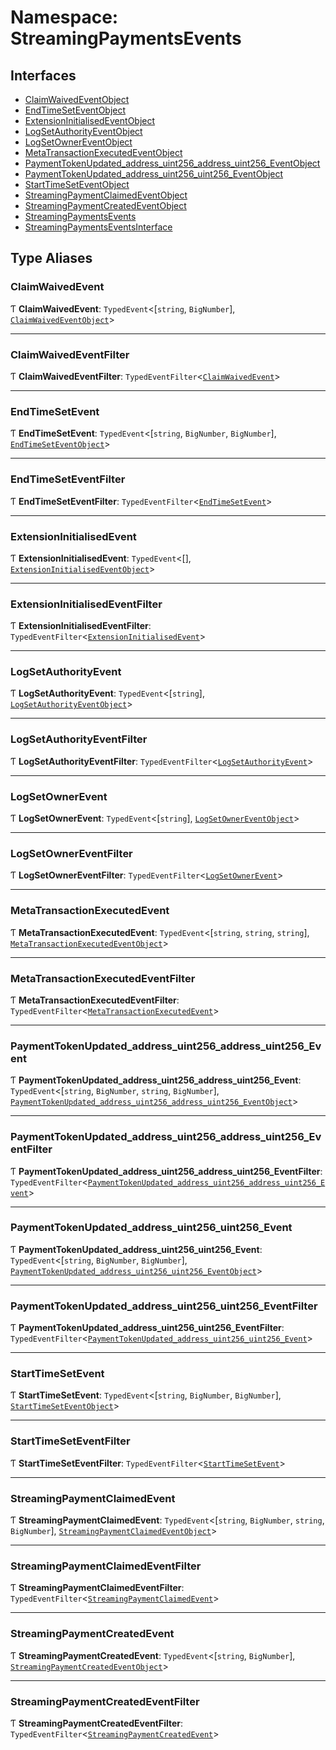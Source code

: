 # Namespace: StreamingPaymentsEvents

## Interfaces

- [ClaimWaivedEventObject](../interfaces/StreamingPaymentsEvents.ClaimWaivedEventObject.md)
- [EndTimeSetEventObject](../interfaces/StreamingPaymentsEvents.EndTimeSetEventObject.md)
- [ExtensionInitialisedEventObject](../interfaces/StreamingPaymentsEvents.ExtensionInitialisedEventObject.md)
- [LogSetAuthorityEventObject](../interfaces/StreamingPaymentsEvents.LogSetAuthorityEventObject.md)
- [LogSetOwnerEventObject](../interfaces/StreamingPaymentsEvents.LogSetOwnerEventObject.md)
- [MetaTransactionExecutedEventObject](../interfaces/StreamingPaymentsEvents.MetaTransactionExecutedEventObject.md)
- [PaymentTokenUpdated\_address\_uint256\_address\_uint256\_EventObject](../interfaces/StreamingPaymentsEvents.PaymentTokenUpdated_address_uint256_address_uint256_EventObject.md)
- [PaymentTokenUpdated\_address\_uint256\_uint256\_EventObject](../interfaces/StreamingPaymentsEvents.PaymentTokenUpdated_address_uint256_uint256_EventObject.md)
- [StartTimeSetEventObject](../interfaces/StreamingPaymentsEvents.StartTimeSetEventObject.md)
- [StreamingPaymentClaimedEventObject](../interfaces/StreamingPaymentsEvents.StreamingPaymentClaimedEventObject.md)
- [StreamingPaymentCreatedEventObject](../interfaces/StreamingPaymentsEvents.StreamingPaymentCreatedEventObject.md)
- [StreamingPaymentsEvents](../interfaces/StreamingPaymentsEvents.StreamingPaymentsEvents.md)
- [StreamingPaymentsEventsInterface](../interfaces/StreamingPaymentsEvents.StreamingPaymentsEventsInterface.md)

## Type Aliases

### ClaimWaivedEvent

Ƭ **ClaimWaivedEvent**: `TypedEvent`<[`string`, `BigNumber`], [`ClaimWaivedEventObject`](../interfaces/StreamingPaymentsEvents.ClaimWaivedEventObject.md)\>

___

### ClaimWaivedEventFilter

Ƭ **ClaimWaivedEventFilter**: `TypedEventFilter`<[`ClaimWaivedEvent`](StreamingPaymentsEvents.md#claimwaivedevent)\>

___

### EndTimeSetEvent

Ƭ **EndTimeSetEvent**: `TypedEvent`<[`string`, `BigNumber`, `BigNumber`], [`EndTimeSetEventObject`](../interfaces/StreamingPaymentsEvents.EndTimeSetEventObject.md)\>

___

### EndTimeSetEventFilter

Ƭ **EndTimeSetEventFilter**: `TypedEventFilter`<[`EndTimeSetEvent`](StreamingPaymentsEvents.md#endtimesetevent)\>

___

### ExtensionInitialisedEvent

Ƭ **ExtensionInitialisedEvent**: `TypedEvent`<[], [`ExtensionInitialisedEventObject`](../interfaces/StreamingPaymentsEvents.ExtensionInitialisedEventObject.md)\>

___

### ExtensionInitialisedEventFilter

Ƭ **ExtensionInitialisedEventFilter**: `TypedEventFilter`<[`ExtensionInitialisedEvent`](StreamingPaymentsEvents.md#extensioninitialisedevent)\>

___

### LogSetAuthorityEvent

Ƭ **LogSetAuthorityEvent**: `TypedEvent`<[`string`], [`LogSetAuthorityEventObject`](../interfaces/StreamingPaymentsEvents.LogSetAuthorityEventObject.md)\>

___

### LogSetAuthorityEventFilter

Ƭ **LogSetAuthorityEventFilter**: `TypedEventFilter`<[`LogSetAuthorityEvent`](StreamingPaymentsEvents.md#logsetauthorityevent)\>

___

### LogSetOwnerEvent

Ƭ **LogSetOwnerEvent**: `TypedEvent`<[`string`], [`LogSetOwnerEventObject`](../interfaces/StreamingPaymentsEvents.LogSetOwnerEventObject.md)\>

___

### LogSetOwnerEventFilter

Ƭ **LogSetOwnerEventFilter**: `TypedEventFilter`<[`LogSetOwnerEvent`](StreamingPaymentsEvents.md#logsetownerevent)\>

___

### MetaTransactionExecutedEvent

Ƭ **MetaTransactionExecutedEvent**: `TypedEvent`<[`string`, `string`, `string`], [`MetaTransactionExecutedEventObject`](../interfaces/StreamingPaymentsEvents.MetaTransactionExecutedEventObject.md)\>

___

### MetaTransactionExecutedEventFilter

Ƭ **MetaTransactionExecutedEventFilter**: `TypedEventFilter`<[`MetaTransactionExecutedEvent`](StreamingPaymentsEvents.md#metatransactionexecutedevent)\>

___

### PaymentTokenUpdated\_address\_uint256\_address\_uint256\_Event

Ƭ **PaymentTokenUpdated\_address\_uint256\_address\_uint256\_Event**: `TypedEvent`<[`string`, `BigNumber`, `string`, `BigNumber`], [`PaymentTokenUpdated_address_uint256_address_uint256_EventObject`](../interfaces/StreamingPaymentsEvents.PaymentTokenUpdated_address_uint256_address_uint256_EventObject.md)\>

___

### PaymentTokenUpdated\_address\_uint256\_address\_uint256\_EventFilter

Ƭ **PaymentTokenUpdated\_address\_uint256\_address\_uint256\_EventFilter**: `TypedEventFilter`<[`PaymentTokenUpdated_address_uint256_address_uint256_Event`](StreamingPaymentsEvents.md#paymenttokenupdated_address_uint256_address_uint256_event)\>

___

### PaymentTokenUpdated\_address\_uint256\_uint256\_Event

Ƭ **PaymentTokenUpdated\_address\_uint256\_uint256\_Event**: `TypedEvent`<[`string`, `BigNumber`, `BigNumber`], [`PaymentTokenUpdated_address_uint256_uint256_EventObject`](../interfaces/StreamingPaymentsEvents.PaymentTokenUpdated_address_uint256_uint256_EventObject.md)\>

___

### PaymentTokenUpdated\_address\_uint256\_uint256\_EventFilter

Ƭ **PaymentTokenUpdated\_address\_uint256\_uint256\_EventFilter**: `TypedEventFilter`<[`PaymentTokenUpdated_address_uint256_uint256_Event`](StreamingPaymentsEvents.md#paymenttokenupdated_address_uint256_uint256_event)\>

___

### StartTimeSetEvent

Ƭ **StartTimeSetEvent**: `TypedEvent`<[`string`, `BigNumber`, `BigNumber`], [`StartTimeSetEventObject`](../interfaces/StreamingPaymentsEvents.StartTimeSetEventObject.md)\>

___

### StartTimeSetEventFilter

Ƭ **StartTimeSetEventFilter**: `TypedEventFilter`<[`StartTimeSetEvent`](StreamingPaymentsEvents.md#starttimesetevent)\>

___

### StreamingPaymentClaimedEvent

Ƭ **StreamingPaymentClaimedEvent**: `TypedEvent`<[`string`, `BigNumber`, `string`, `BigNumber`], [`StreamingPaymentClaimedEventObject`](../interfaces/StreamingPaymentsEvents.StreamingPaymentClaimedEventObject.md)\>

___

### StreamingPaymentClaimedEventFilter

Ƭ **StreamingPaymentClaimedEventFilter**: `TypedEventFilter`<[`StreamingPaymentClaimedEvent`](StreamingPaymentsEvents.md#streamingpaymentclaimedevent)\>

___

### StreamingPaymentCreatedEvent

Ƭ **StreamingPaymentCreatedEvent**: `TypedEvent`<[`string`, `BigNumber`], [`StreamingPaymentCreatedEventObject`](../interfaces/StreamingPaymentsEvents.StreamingPaymentCreatedEventObject.md)\>

___

### StreamingPaymentCreatedEventFilter

Ƭ **StreamingPaymentCreatedEventFilter**: `TypedEventFilter`<[`StreamingPaymentCreatedEvent`](StreamingPaymentsEvents.md#streamingpaymentcreatedevent)\>
